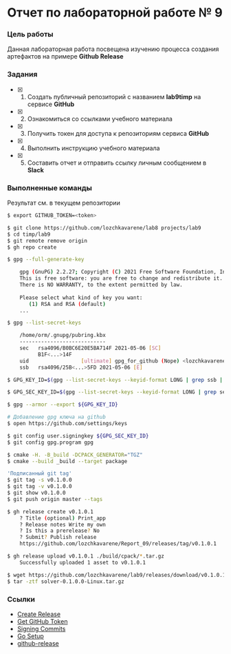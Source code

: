 # Отчет по лабораторной работе № 9

### Цель работы

Данная лабораторная работа посвещена изучению процесса создания артефактов на примере **Github Release**

### Задания

- [x] 1. Создать публичный репозиторий с названием **lab9timp** на сервисе **GitHub**
- [x] 2. Ознакомиться со ссылками учебного материала
- [x] 3. Получить токен для доступа к репозиториям сервиса **GitHub**
- [x] 4. Выполнить инструкцию учебного материала
- [x] 5. Составить отчет и отправить ссылку личным сообщением в **Slack**

### Выполненные команды

Результат см. в текущем репозитории

```sh
$ export GITHUB_TOKEN=<token>
```

```sh
$ git clone https://github.com/lozchkavarene/lab8 projects/lab9
$ cd timp/lab9
$ git remote remove origin
$ gh repo create
```

```sh
$ gpg --full-generate-key

	gpg (GnuPG) 2.2.27; Copyright (C) 2021 Free Software Foundation, Inc.
	This is free software: you are free to change and redistribute it.
	There is NO WARRANTY, to the extent permitted by law.
	
	Please select what kind of key you want:
	   (1) RSA and RSA (default)
    ...

$ gpg --list-secret-keys 

	/home/orm/.gnupg/pubring.kbx
	----------------------------
	sec   rsa4096/B0BC6E20E5BA714F 2021-05-06 [SC]
	      B1F<...>14F
	uid                 [ultimate] gpg_for_github (Nope) <lozchkavarene@gmail.ru>
	ssb   rsa4096/25B<...>5FD 2021-05-06 [E]

$ GPG_KEY_ID=$(gpg --list-secret-keys --keyid-format LONG | grep ssb | tail -1 | awk '{print $2}' | awk -F'/' '{print $2}')

$ GPG_SEC_KEY_ID=$(gpg --list-secret-keys --keyid-format LONG | grep sec | tail -1 | awk '{print $2}' | awk -F'/' '{print $2}')

$ gpg --armor --export ${GPG_KEY_ID}

# Добавление gpg ключа на github
$ open https://github.com/settings/keys 

$ git config user.signingkey ${GPG_SEC_KEY_ID}
$ git config gpg.program gpg
```

```sh
$ cmake -H. -B_build -DCPACK_GENERATOR="TGZ"
$ cmake --build _build --target package
```

```sh
'Подписанный git tag'
$ git tag -s v0.1.0.0
$ git tag -v v0.1.0.0
$ git show v0.1.0.0
$ git push origin master --tags
```

```sh
$ gh release create v0.1.0.1
	? Title (optional) Print_app
	? Release notes Write my own
	? Is this a prerelease? No
	? Submit? Publish release
	https://github.com/lozchkavarene/Report_09/releases/tag/v0.1.0.1

$ gh release upload v0.1.0.1 ./build/cpack/*.tar.gz
    Successfully uploaded 1 asset to v0.1.0.1
```

```sh
$ wget https://github.com/lozchkavarene/lab9/releases/download/v0.1.0.1/print-0.1.0.0-Linux.tar.gz
$ tar -ztf solver-0.1.0.0-Linux.tar.gz
```

### Ссылки

- [Create Release](https://help.github.com/articles/creating-releases/)
- [Get GitHub Token](https://help.github.com/articles/creating-a-personal-access-token-for-the-command-line/)
- [Signing Commits](https://help.github.com/articles/signing-commits-with-gpg/)
- [Go Setup](http://www.golangbootcamp.com/book/get_setup)
- [github-release](https://github.com/aktau/github-release)
